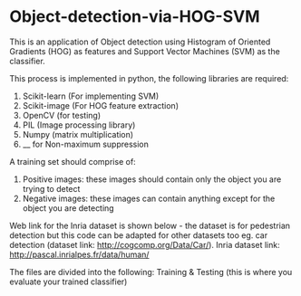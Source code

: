 # Object-detection-via-HOG-SVM
This is an application of Object detection using Histogram of Oriented Gradients (HOG) as features and Support Vector Machines (SVM) 
as the classifier. 

This process is implemented in python, the following libraries are required:
1. Scikit-learn (For implementing SVM)
2. Scikit-image (For HOG feature extraction)
3. OpenCV (for testing)
4. PIL (Image processing library)
5. Numpy (matrix multiplication)
6. __ for Non-maximum suppression

A training set should comprise of:
1. Positive images: these images should contain only the object you are trying to detect
2. Negative images: these images can contain anything except for the object you are detecting

Web link for the Inria dataset is shown below - the dataset is for pedestrian detection but this code can be adapted for other datasets too eg. car detection (dataset link: http://cogcomp.org/Data/Car/). Inria dataset link: http://pascal.inrialpes.fr/data/human/

The files are divided into the following:
Training & Testing (this is where you evaluate your trained classifier)
